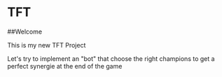 # TFT

##Welcome

This is my new TFT Project

Let's try to implement an "bot" that choose the right champions to get a perfect synergie at the end of the game
